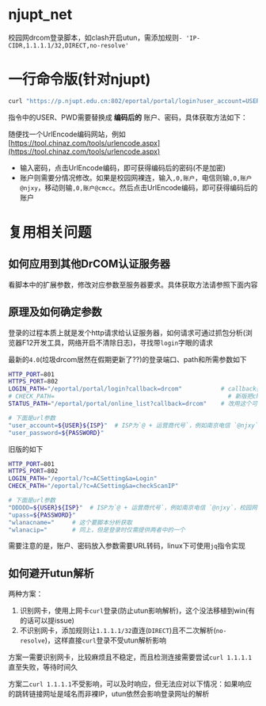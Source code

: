 # njupt_net

校园网drcom登录脚本，如clash开启utun，需添加规则`- 'IP-CIDR,1.1.1.1/32,DIRECT,no-resolve'`

# 一行命令版(针对njupt)

```sh
curl "https://p.njupt.edu.cn:802/eportal/portal/login?user_account=USER&user_password=PWD"
```

指令中的USER、PWD需要替换成 **编码后的** 账户、密码，具体获取方法如下：

随便找一个UrlEncode编码网站，例如[https://tool.chinaz.com/tools/urlencode.aspx](https://tool.chinaz.com/tools/urlencode.aspx)
+ 输入密码，点击UrlEncode编码，即可获得编码后的密码(不是加密)
+ 账户则需要分情况修改。如果是校园网裸连，输入`,0,账户`，电信则输`,0,账户@njxy`，移动则输`,0,账户@cmcc`。然后点击UrlEncode编码，即可获得编码后的账户

# 复用相关问题

## 如何应用到其他DrCOM认证服务器

看脚本中的扩展参数，修改对应参数至服务器要求。具体获取方法请参照下面内容

## 原理及如何确定参数

登录的过程本质上就是发个http请求给认证服务器，如何请求可通过抓包分析(浏览器F12开发工具，网络开启不清除日志)，寻找带`login`字眼的请求

最新的`4.0`(垃圾drcom居然在假期更新了??)的登录端口、path和所需参数如下

```sh
HTTP_PORT=801
HTTPS_PORT=802
LOGIN_PATH="/eportal/portal/login?callback=drcom"           # callback控制请求返回值的前缀
# CHECK_PATH=                                                 # 新版把check砍了
STATUS_PATH="/eportal/portal/online_list?callback=drcom"    # 改用这个可查询网络使用信息

# 下面是url参数
"user_account=${USER}${ISP}"  # ISP为`@ + 运营商代号`，例如南京电信 `@njxy`，校园网留空，这个看学校情况
"user_password=${PASSWORD}"
```

旧版的如下

```sh
HTTP_PORT=801
HTTPS_PORT=802
LOGIN_PATH="/eportal/?c=ACSetting&a=Login"
CHECK_PATH="/eportal/?c=ACSetting&a=checkScanIP"

# 下面是url参数
"DDDDD=${USER}${ISP}"  # ISP为`@ + 运营商代号`，例如南京电信 `@njxy`，校园网留空，这个看学校情况
"upass=${PASSWORD}"
"wlanacname="     # 这个要脚本分析获取
"wlanacip="       # 同上，但是登录时仅需提供两者中的一个
```

需要注意的是，账户、密码放入参数需要URL转码，linux下可使用`jq`指令实现

## 如何避开utun解析

两种方案：

1. 识别网卡，使用上网卡`curl`登录(防止utun影响解析)，这个没法移植到win(有的话可以提issue)
2. 不识别网卡，添加规则让`1.1.1.1/32`直连(`DIRECT`)且不二次解析(`no-resolve`)，这样直接`curl`登录不受utun解析影响

方案一需要识别网卡，比较麻烦且不稳定，而且检测连接需要尝试`curl 1.1.1.1`直至失败，等待时间久

方案二`curl 1.1.1.1`不受影响，可以及时响应，但无法应对以下情况：如果响应的跳转链接网址是域名而非裸IP，utun依然会影响登录网址的解析
